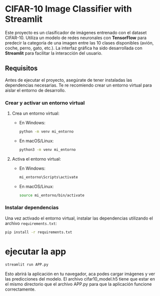 # CIFAR-10 Image Classifier with Streamlit

Este proyecto es un clasificador de imágenes entrenado con el dataset CIFAR-10. Utiliza un modelo de redes neuronales con **TensorFlow** para predecir la categoría de una imagen entre las 10 clases disponibles (avión, coche, perro, gato, etc.). La interfaz gráfica ha sido desarrollada con **Streamlit** para facilitar la interacción del usuario.

## Requisitos

Antes de ejecutar el proyecto, asegúrate de tener instaladas las dependencias necesarias. Te re recomiendo crear un entorno virtual para aislar el entorno de desarrollo.

### Crear y activar un entorno virtual

1. Crea un entorno virtual:

   - En Windows:
     ```bash
     python -m venv mi_entorno
     ```
   - En macOS/Linux:
     ```bash
     python3 -m venv mi_entorno
     ```

2. Activa el entorno virtual:

   - En Windows:
     ```bash
     mi_entorno\Scripts\activate
     ```
   - En macOS/Linux:
     ```bash
     source mi_entorno/bin/activate
     ```

### Instalar dependencias

Una vez activado el entorno virtual, instalar las dependencias utilizando el archivo `requirements.txt`:

```bash
pip install -r requirements.txt

```
# ejecutar la app

```bash
streamlit run APP.py

```
Esto abrirá la aplicación en tu navegador, aca podes cargar imágenes y ver las predicciones del modelo.
El archivo cifar10_model.h5 tiene que estar en el mismo directorio que el archivo APP.py para que la aplicación funcione correctamente.
